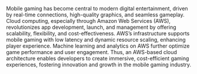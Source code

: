 Mobile gaming has become central to modern digital entertainment, driven by real-time connections, high-quality graphics, and seamless gameplay. Cloud computing, especially through Amazon Web Services (AWS), revolutionizes app development, launch, and management by offering scalability, flexibility, and cost-effectiveness. AWS’s infrastructure supports mobile gaming with low latency and dynamic resource scaling, enhancing player experience. Machine learning and analytics on AWS further optimize game performance and user engagement. Thus, an AWS-based cloud architecture enables developers to create immersive, cost-efficient gaming experiences, fostering innovation and growth in the mobile gaming industry.
